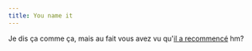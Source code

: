 ```yaml
---
title: You name it
---
```


Je dis ça comme ça, mais au fait vous avez vu qu'[il a
recommencé](http://uname.tuxaco.net/) hm?

